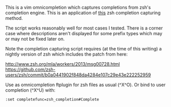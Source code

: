 This is a vim omnicompletion which captures completions from zsh's completion
engine. This is an application of
[this](https://github.com/Valodim/zsh-capture-completion) zsh completion
capturing method.

The script works reasonably well for most cases I tested. There is a corner
case where descriptions aren't displayed for some prefix types which may or may
not be fixed later on.

Note the completion capturing script requires (at the time of this writing) a
nightly version of zsh which includes the patch from here:

http://www.zsh.org/mla/workers/2013/msg00728.html
https://github.com/zsh-users/zsh/commit/b0a0441902f848da4284e107c29e43e222252959

Use as omnicompletion ftplugin for zsh files as usual (^X^O). Or bind to user
completion (^X^U) with:

    :set completefunc=zsh_completion#Complete

